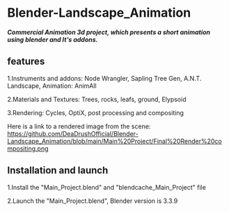 # Blender-Landscape_Animation

***Commercial Animation 3d project, which presents a short animation using blender and It's addons.***

## features

1.Instruments and addons: Node Wrangler, Sapling Tree Gen, A.N.T. Landscape, Animation: AnimAll

2.Materials and Textures: Trees, rocks, leafs, ground, Elypsoid

3.Rendering: Cycles, OptiX, post processing and compositing

Here is a link to a rendered image from the scene: https://github.com/DeaDrushOfficial/Blender-Landscape_Animation/blob/main/Main%20Project/Final%20Render%20compositing.png

## Installation and launch

1.Install the "Main_Project.blend" and "blendcache_Main_Project" file

2.Launch the "Main_Project.blend", Blender version is 3.3.9

